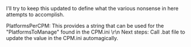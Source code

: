 I'll try to keep this updated to define what the various nonsense in here attempts to accomplish.

PlatformsPerCPM: This provides a string that can be used for the "PlatformsToManage" found in the CPM.ini \r\n
  Next steps: Call .bat file to update the value in the CPM.ini automagically.
